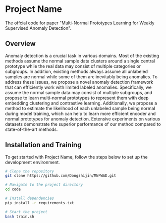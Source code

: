 # Project Name

The offcial code for paper "Multi-Normal Prototypes Learning for Weakly Supervised Anomaly Detection".

## Overview

Anomaly detection is a crucial task in various domains. Most of the existing methods assume the normal sample data clusters around a single central prototype while the real data may consist of multiple categories or subgroups. In addition, existing methods always assume all unlabeled samples are normal while some of them are inevitably being anomalies. To address these issues, we propose a novel anomaly detection framework that can efficiently work with limited labeled anomalies. Specifically, we assume the normal sample data may consist of multiple subgroups, and propose to learn multi-normal prototypes to represent them with deep embedding clustering and contrastive learning. Additionally, we propose a method to estimate the likelihood of each unlabeled sample being normal during model training, which can help to learn more efficient encoder and normal prototypes for anomaly detection. Extensive experiments on various datasets demonstrate the superior performance of our method compared to state-of-the-art methods.


## Installation and Training

To get started with Project Name, follow the steps below to set up the development environment.

```bash
# Clone the repository
git clone https://github.com/Dongzhijin/MNPWAD.git

# Navigate to the project directory
cd code

# Install dependencies
pip install -r requirements.txt

# Start the project
bash train.sh
